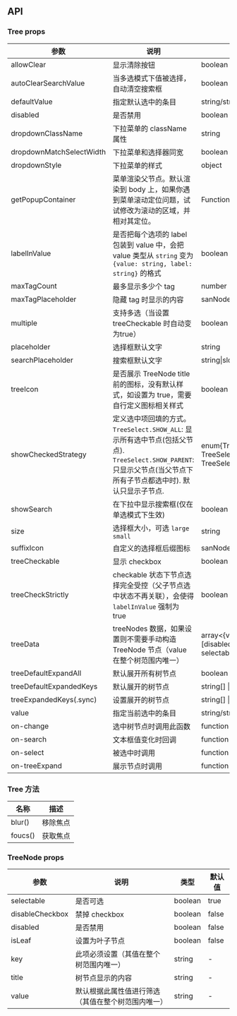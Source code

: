 ## API

### Tree props

| 参数 | 说明 | 类型 | 默认值 |
| --- | --- | --- | --- |
| allowClear | 显示清除按钮 | boolean | false |
| autoClearSearchValue | 当多选模式下值被选择，自动清空搜索框 | boolean | true |
| defaultValue | 指定默认选中的条目 | string/string\[] | - |
| disabled | 是否禁用 | boolean | false |
| dropdownClassName | 下拉菜单的 className 属性 | string | - |
| dropdownMatchSelectWidth | 下拉菜单和选择器同宽 | boolean | true |
| dropdownStyle | 下拉菜单的样式 | object | - |
| getPopupContainer | 菜单渲染父节点。默认渲染到 body 上，如果你遇到菜单滚动定位问题，试试修改为滚动的区域，并相对其定位。 | Function(triggerNode) | () => document.body |
| labelInValue | 是否把每个选项的 label 包装到 value 中，会把 value 类型从 `string` 变为 `{value: string, label: string}` 的格式 | boolean | false |
| maxTagCount | 最多显示多少个 tag | number | - |
| maxTagPlaceholder | 隐藏 tag 时显示的内容 | sanNode |
| multiple | 支持多选（当设置 treeCheckable 时自动变为true） | boolean | false |
| placeholder | 选择框默认文字 | string | - |
| searchPlaceholder | 搜索框默认文字 | string\|slot | - |
| treeIcon | 是否展示 TreeNode title 前的图标，没有默认样式，如设置为 true，需要自行定义图标相关样式 | boolean | false |
| showCheckedStrategy | 定义选中项回填的方式。`TreeSelect.SHOW_ALL`: 显示所有选中节点(包括父节点). `TreeSelect.SHOW_PARENT`: 只显示父节点(当父节点下所有子节点都选中时). 默认只显示子节点. | enum{TreeSelect.SHOW_ALL, TreeSelect.SHOW_PARENT, TreeSelect.SHOW_CHILD } | TreeSelect.SHOW_CHILD |
| showSearch | 在下拉中显示搜索框(仅在单选模式下生效) | boolean | false |
| size | 选择框大小，可选 `large` `small` | string | 'default' |
| suffixIcon | 自定义的选择框后缀图标 | sanNode | - |
| treeCheckable | 显示 checkbox | boolean | false |
| treeCheckStrictly | checkable 状态下节点选择完全受控（父子节点选中状态不再关联），会使得 `labelInValue` 强制为 true | boolean | false |
| treeData | treeNodes 数据，如果设置则不需要手动构造 TreeNode 节点（value 在整个树范围内唯一） | array&lt;{value, label, children, [disabled, disableCheckbox, selectable]}> | \[] |
| treeDefaultExpandAll | 默认展开所有树节点 | boolean | false |
| treeDefaultExpandedKeys | 默认展开的树节点 | string\[] \| number\[] | - |
| treeExpandedKeys(.sync) | 设置展开的树节点 | string\[] \| number\[] | - |
| value | 指定当前选中的条目 | string/string\[] | - |
| on-change | 选中树节点时调用此函数 | function | - |
| on-search | 文本框值变化时回调 | function | - |
| on-select | 被选中时调用 | function | - |
| on-treeExpand | 展示节点时调用 | function | - |

### Tree 方法

| 名称 | 描述 |
| --- | --- |
| blur() | 移除焦点 |
| foucs() | 获取焦点 |

### TreeNode props

| 参数 | 说明 | 类型 | 默认值 |
| --- | --- | --- | --- |
| selectable | 是否可选 | boolean | true |
| disableCheckbox | 禁掉 checkbox | boolean | false |
| disabled | 是否禁用 | boolean | false |
| isLeaf | 设置为叶子节点 | boolean | false |
| key | 此项必须设置（其值在整个树范围内唯一） | string | - |
| title | 树节点显示的内容 | string | - |
| value | 默认根据此属性值进行筛选（其值在整个树范围内唯一）| string | - |
